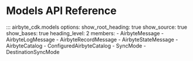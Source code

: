 # Models API Reference

::: airbyte_cdk.models
    options:
      show_root_heading: true
      show_source: true
      show_bases: true
      heading_level: 2
      members:
        - AirbyteMessage
        - AirbyteLogMessage
        - AirbyteRecordMessage
        - AirbyteStateMessage
        - AirbyteCatalog
        - ConfiguredAirbyteCatalog
        - SyncMode
        - DestinationSyncMode
